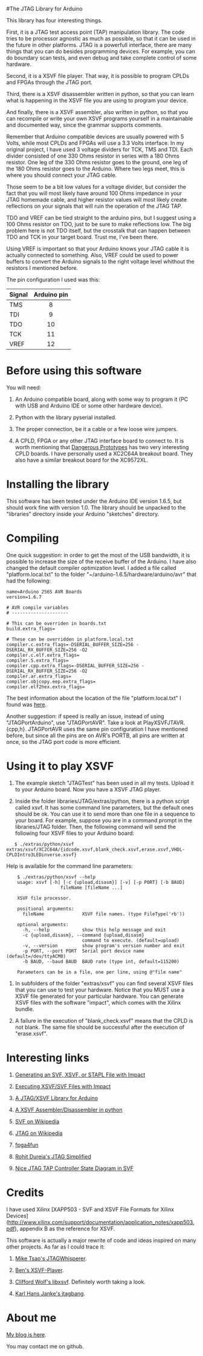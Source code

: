 #The JTAG Library for Arduino

This library has four interesting things.

First, it is a JTAG test access point (TAP) manipulation library. The code
tries to be processor agnostic as much as possible, so that it can be used in
the future in other platforms. JTAG is a powerfull interface, there are many
things that you can do besides programming devices. For example, you can do
boundary scan tests, and even debug and take complete control of some hardware.

Second, it is a XSVF file player. That way, it is possible to program CPLDs and
FPGAs through the JTAG port.

Third, there is a XSVF disassembler written in python, so that you can learn
what is happening in the XSVF file you are using to program your device.

And finally, there is a XSVF assembler, also written in python, so that you can
recompile or write your own XSVF programs yourself in a maintainable and
documented way, since the grammar supports comments.

Remember that Arduino compatible devices are usually powered with 5 Volts,
while most CPLDs and FPGAs will use a 3.3 Volts interface. In my original
project, I have used 3 voltage dividers for TCK, TMS and TDI. Each divider
consisted of one 330 Ohms resistor in series with a 180 Ohms resistor. One leg
of the 330 Ohms resistor goes to the ground, one leg of the 180 Ohms resistor
goes to the Arduino. Where two legs meet, this is where you should connect your
JTAG cable.

Those seem to be a bit low values for a voltage divider, but consider the fact
that you will most likely have around 100 Ohms impedance in your JTAG
homemade cable, and higher resistor values will most likely create reflections
on your signals that will ruin the operation of the JTAG TAP.

TDO and VREF can be tied straight to the arduino pins, but I suggest using a
100 Ohms resistor on TDO, just to be sure to make reflections low. The big
problem here is not TDO itself, but the crosstalk that can happen between TDO
and TCK in your target board. Trust me, I've been there.

Using VREF is important so that your Arduino knows your JTAG cable it is actually
connected to something. Also, VREF could be used to power buffers to convert
the Arduino signals to the right voltage level whithout the resistors I
mentioned before.

The pin configuration I used was this:

| Signal | Arduino pin |
|:-------|:-----------:|
| TMS    |  8 |
| TDI    |  9 |
| TDO    | 10 |
| TCK    | 11 |
| VREF   | 12 |


Before using this software
==========================

You will need:

1. An Arduino compatible board, along with some way to program it (PC with USB
   and Arduino IDE or some other hardware device).

1. Python with the library pyserial installed.

1. The proper connection, be it a cable or a few loose wire jumpers.

1. A CPLD, FPGA or any other JTAG interface board to connect to. It is worth
   mentioning that [Dangerous Prototypes](http://dangerousprototypes.com/)
   has two very interesting CPLD boards. I have personally used a XC2C64A
   breakout board. They also have a similar breakout board for the XC9572XL.


Installing the library
======================

This software has been tested under the Arduino IDE version 1.6.5, but should
work fine with version 1.0. The library should be unpacked to the "libraries"
directory inside your Arduino "sketches" directory.


Compiling
=========

One quick suggestion: in order to get the most of the USB bandwidth, it is
possible to increase the size of the receive buffer of the Arduino. I have also
changed the default compiler optimization level. I added a file called
"platform.local.txt" to the folder "~/arduino-1.6.5/hardware/arduino/avr" that
had the following:
```
name=Arduino 256S AVR Boards
version=1.6.7

# AVR compile variables
# ---------------------

# This can be overriden in boards.txt
build.extra_flags=

# These can be overridden in platform.local.txt
compiler.c.extra_flags=-DSERIAL_BUFFER_SIZE=256 -DSERIAL_RX_BUFFER_SIZE=256 -O2
compiler.c.elf.extra_flags=
compiler.S.extra_flags=
compiler.cpp.extra_flags=-DSERIAL_BUFFER_SIZE=256 -DSERIAL_RX_BUFFER_SIZE=256 -O2
compiler.ar.extra_flags=
compiler.objcopy.eep.extra_flags=
compiler.elf2hex.extra_flags=
```

The best information about the location of the file "platform.local.txt" I
found was [here](https://github.com/arduino/Arduino/wiki/Boards-Manager-FAQ).

Another suggestion: if speed is really an issue, instead of using
"JTAGPortArduino", use "JTAGPortAVR". Take a look at PlayXSVFJTAVR.{cpp,h}.
JTAGPortAVR uses the same pin configuration I have mentioned before, but since
all the pins are on AVR's PORTB, all pins are written at once, so the JTAG port
code is more efficient.

Using it to play XSVF
=====================

1. The example sketch "JTAGTest" has been used in all my tests. Upload it to
   your Arduino board. Now you have a XSVF JTAG player.

1. Inside the folder libraries/JTAG/extras/python, there is a python script
   called xsvf. It has some command line parameters, but the default ones
   should be ok. You can use it to send more than one file in a sequence to
   your board. For example, suppose you are in a command prompt in the
   libraries/JTAG folder. Then, the following command will send the following
   four XSVF files to your Arduino board:
```
   $ ./extras/python/xsvf extras/xsvf/XC2C64A/{idcode.xsvf,blank_check.xsvf,erase.xsvf,VHDL-CPLDIntro3LEDinverse.xsvf}
```
   Help is available for the command line parameters:
```
	$ ./extras/python/xsvf --help
	usage: xsvf [-h] [-c {upload,disasm}] [-v] [-p PORT] [-b BAUD]
            	    fileName [fileName ...]

	XSVF file processor.

	positional arguments:
  	  fileName              XSVF file names. (type FileType('rb'))

	optional arguments:
  	  -h, --help            show this help message and exit
  	  -c {upload,disasm}, --command {upload,disasm}
                        	command to execute. (default=upload)
  	  -v, --version         show program's version number and exit
  	  -p PORT, --port PORT  Serial port device name (default=/dev/ttyACM0)
  	  -b BAUD, --baud BAUD  BAUD rate (type int, default=115200)

	Parameters can be in a file, one per line, using @"file name"
```
1. In subfolders of the folder "extras/xsvf" you can find several XSVF files
   that you can use to test your hardware. Notice that you MUST use a XSVF file
   generated for your particular hardware. You can generate XSVF files with the
   software "impact", which comes with the Xilinx bundle.

1. A failure in the execution of "blank_check.xsvf" means that the CPLD is not
   blank. The same file should be successful after the execution of
   "erase.xsvf".


Interesting links
=================

1. [Generating an SVF, XSVF, or STAPL File with Impact](http://www.xilinx.com/support/documentation/sw_manuals/xilinx11/pp_p_process_generate_svf_file.htm)

1. [Executing XSVF/SVF Files with Impact](http://www.xilinx.com/itp/xilinx10/isehelp/pim_p_executing_xsvf_svf.htm)

1. [A JTAG/XSVF Library for Arduino](http://eeandcs.blogspot.com.br/2015/08/jtagxsvf-library-for-arduino.html)

1. [A XSVF Assembler/Disassembler in python](http://eeandcs.blogspot.com.br/2015/09/a-xsvf-assemblerdisassembler-in-python.html)

1. [SVF on Wikipedia](https://en.wikipedia.org/wiki/Serial_Vector_Format)

1. [JTAG on Wikipedia](https://en.wikipedia.org/wiki/Joint_Test_Action_Group)

1. [fpga4fun](http://www.fpga4fun.com/JTAG.html)

1. [Rohit Dureja's JTAG Simplified](https://rohitdureja.wordpress.com/category/cpldfpga/)

1. [Nice JTAG TAP Controller State Diagram in SVF](https://de.wikipedia.org/wiki/Datei:JTAG_TAP_Controller_State_Diagram.svg)


Credits
=======

I have used Xilinx [XAPP503 - SVF and XSVF File Formats for Xilinx Devices]
(http://www.xilinx.com/support/documentation/application_notes/xapp503.pdf),
appendix B as the reference for XSVF.

This software is actually a major rewrite of code and ideas inspired on many
other projects. As far as I could trace it:

1. [Mike Tsao's JTAGWhisperer](https://github.com/sowbug/JTAGWhisperer/).

1. [Ben's XSVF-Player](https://github.com/ben0109/XSVF-Player/).

1. [Clifford Wolf's libxsvf](http://www.clifford.at/libxsvf/). Definitely worth taking a look.

1. [Karl Hans Janke's jtagbang](http://www.khjk.org/log/2013/aug/jtagbang.html).


About me
========

[My blog is here](http://eeandcs.blogspot.com.br/).

You may contact me on github.

